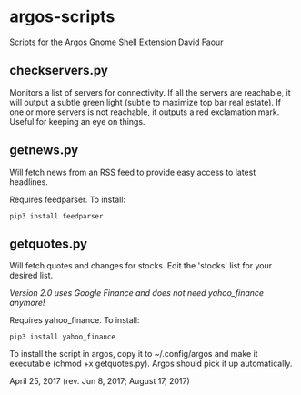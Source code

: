 # argos-scripts
Scripts for the Argos Gnome Shell Extension
David Faour

## checkservers.py
Monitors a list of servers for connectivity. If all the servers are reachable, it will output a subtle green light (subtle to maximize top bar real estate). If one or more servers is not reachable, it outputs a red exclamation mark. Useful for keeping an eye on things.

## getnews.py
Will fetch news from an RSS feed to provide easy access to latest headlines.

Requires feedparser. To install:

`pip3 install feedparser`

## getquotes.py
Will fetch quotes and changes for stocks. Edit the 'stocks' list for your desired list.

*Version 2.0 uses Google Finance and does not need yahoo_finance anymore!*

Requires yahoo_finance. To install:

`pip3 install yahoo_finance`

To install the script in argos, copy it to ~/.config/argos and make it executable (chmod +x getquotes.py). Argos should pick it
up automatically.

April 25, 2017 (rev. Jun 8, 2017; August 17, 2017)
